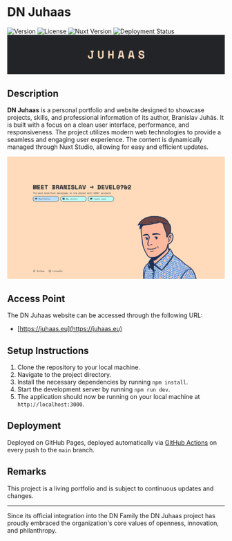 # DN Juhaas

![Version](https://img.shields.io/badge/Version-2.25.0.1-blue) ![License](https://img.shields.io/badge/License-MIT-red) ![Nuxt Version](https://img.shields.io/badge/Nuxt_Version-4.1.2-mediumseagreen) ![Deployment Status](https://github.com/branislavjuhaas/dn-juhaas/actions/workflows/nuxtjs.yml/badge.svg)
![DN Juhaas Banner](/readme/banner.png)

## Description

**DN Juhaas** is a personal portfolio and website designed to showcase projects, skills, and professional information of its author, Branislav Juhás. It is built with a focus on a clean user interface, performance, and responsiveness. The project utilizes modern web technologies to provide a seamless and engaging user experience. The content is dynamically managed through Nuxt Studio, allowing for easy and efficient updates.

![DN Juhaas Branding](readme/branding.png)

## Access Point

The DN Juhaas website can be accessed through the following URL:

- [https://juhaas.eu](https://juhaas.eu)

## Setup Instructions

1.  Clone the repository to your local machine.
2.  Navigate to the project directory.
3.  Install the necessary dependencies by running `npm install`.
4.  Start the development server by running `npm run dev`.
5.  The application should now be running on your local machine at `http://localhost:3000`.

## Deployment

Deployed on GitHub Pages, deployed automatically via [GitHub Actions](https://github.com/branislavjuhaas/dn-juhaas/actions/workflows/nuxtjs.yml) on every push to the `main` branch.

## Remarks

This project is a living portfolio and is subject to continuous updates and changes.

---

Since its official integration into the DN Family the DN Juhaas project has proudly embraced the organization's core values of openness, innovation, and philanthropy.
